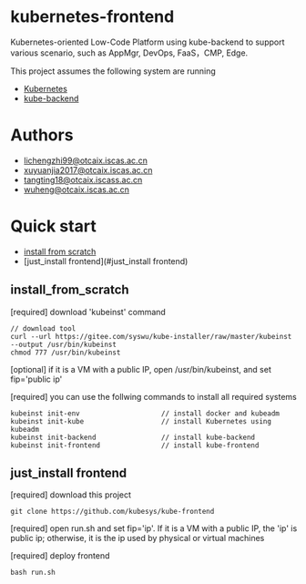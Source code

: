 # kubernetes-frontend

Kubernetes-oriented Low-Code Platform using kube-backend to support various scenario, such as AppMgr, DevOps, FaaS，CMP, Edge.

This project assumes the following system are running

- [Kubernetes](https://github.com/kubernetes/kubernetes)  
- [kube-backend](https://github.com/kubesys/kube-backend)

# Authors

- lichengzhi99@otcaix.iscas.ac.cn
- xuyuanjia2017@otcaix.iscas.ac.cn
- tangting18@otcaix.iscass.ac.cn
- wuheng@otcaix.iscas.ac.cn

# Quick start

- [install from scratch](#install_from_scratch)
- [just_install frontend](#just_install frontend)


## install_from_scratch 

[required] download 'kubeinst' command

```
// download tool
curl --url https://gitee.com/syswu/kube-installer/raw/master/kubeinst --output /usr/bin/kubeinst
chmod 777 /usr/bin/kubeinst
```

[optional] if it is a VM with a public IP, open /usr/bin/kubeinst, and set fip='public ip'

[required] you can use the follwing commands to install all required systems

```
kubeinst init-env                    // install docker and kubeadm
kubeinst init-kube                   // install Kubernetes using kubeadm
kubeinst init-backend                // install kube-backend
kubeinst init-frontend               // install kube-frontend
```

## just_install frontend


[required]  download this project 

```
git clone https://github.com/kubesys/kube-frontend
```

[required] open run.sh and set fip='ip'. If it is a VM with a public IP, the 'ip' is public ip; otherwise, it is the ip used by physical or virtual machines 


[required] deploy frontend 

```
bash run.sh
```

